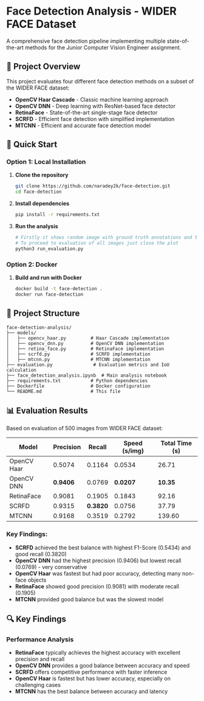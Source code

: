 # Face Detection Analysis - WIDER FACE Dataset

A comprehensive face detection pipeline implementing multiple state-of-the-art methods for the Junior Computer Vision Engineer assignment.

## 🎯 Project Overview

This project evaluates four different face detection methods on a subset of the WIDER FACE dataset:

- **OpenCV Haar Cascade** - Classic machine learning approach
- **OpenCV DNN** - Deep learning with ResNet-based face detector
- **RetinaFace** - State-of-the-art single-stage face detector
- **SCRFD** - Efficient face detection with simplified implementation
- **MTCNN** - Efficient and accurate face detection model

## 🚀 Quick Start

### Option 1: Local Installation

1. **Clone the repository**
   ```bash
   git clone https://github.com/naradey2k/face-detection.git
   cd face-detection
   ```

2. **Install dependencies**
   ```bash
   pip install -r requirements.txt
   ```

3. **Run the analysis**
   ```bash
   # Firstly it shows random image with ground truth annotations and then predictions of all models
   # To proceed to evaluation of all images just close the plot
   python3 run_evaluation.py
   ```

### Option 2: Docker

1. **Build and run with Docker**
   ```bash
   docker build -t face-detection .
   docker run face-detection
   ```

## 📁 Project Structure

```
face-detection-analysis/
├── models/
│   ├── opencv_haar.py         # Haar Cascade implementation
│   ├── opencv_dnn.py          # OpenCV DNN implementation
│   ├── retina_face.py         # RetinaFace implementation
│   ├── scrfd.py               # SCRFD implementation
│   ├── mtcnn.py               # MTCNN implementation
├── evaluation.py               # Evaluation metrics and IoU calculation
├── face_detection_analysis.ipynb  # Main analysis notebook
├── requirements.txt           # Python dependencies
├── Dockerfile                 # Docker configuration
└── README.md                  # This file
```

## 📊 Evaluation Results

Based on evaluation of 500 images from WIDER FACE dataset:

| Model | Precision | Recall | Speed (s/img) | Total Time (s) |
|-------|-----------|--------|---------------|----------------|
| OpenCV Haar | 0.5074 | 0.1164 | 0.0534 | 26.71 |
| OpenCV DNN | **0.9406** | 0.0769 | **0.0207** | **10.35** |
| RetinaFace | 0.9081 | 0.1905 | 0.1843 | 92.16 |
| SCRFD | 0.9315 | **0.3820** | 0.0756 | 37.79 |
| MTCNN | 0.9168 | 0.3519 | 0.2792 | 139.60 |

### Key Findings:
- **SCRFD** achieved the best balance with highest F1-Score (0.5434) and good recall (0.3820)
- **OpenCV DNN** had the highest precision (0.9406) but lowest recall (0.0769) - very conservative
- **OpenCV Haar** was fastest but had poor accuracy, detecting many non-face objects
- **RetinaFace** showed good precision (0.9081) with moderate recall (0.1905)
- **MTCNN** provided good balance but was the slowest model

## 🔍 Key Findings

### Performance Analysis
- **RetinaFace** typically achieves the highest accuracy with excellent precision and recall
- **OpenCV DNN** provides a good balance between accuracy and speed
- **SCRFD** offers competitive performance with faster inference
- **OpenCV Haar** is fastest but has lower accuracy, especially on challenging cases
- **MTCNN** has the best balance between accuracy and latency
